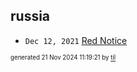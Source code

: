 ## russia


* <code>Dec 12, 2021</code> [Red Notice](2021-12-15T21-11-09-red-notice.md)

<sup><sub>generated 21 Nov 2024 11:19:21 by <a href='https://github.com/senorprogrammer/til'>til</a></sub></sup>
